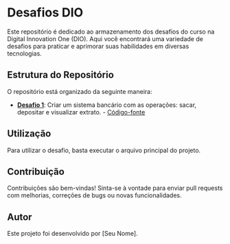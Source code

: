 # Desafios DIO

Este repositório é dedicado ao armazenamento dos desafios do curso na Digital Innovation One (DIO). Aqui você encontrará uma variedade de desafios para praticar e aprimorar suas habilidades em diversas tecnologias.

## Estrutura do Repositório

O repositório está organizado da seguinte maneira:

- **[Desafio 1](https://web.dio.me/lab/desafio-de-projeto-criando-um-sistema-bancario/learning/e71686b9-439b-44c1-83c1-f45da47dc634)**: Criar um sistema bancário com as operações: sacar, depositar e visualizar extrato. - [Código-fonte](https://github.com/VitoriaMir/desafios-dio/blob/main/criando_sistema_bancario.py)

## Utilização

Para utilizar o desafio, basta executar o arquivo principal do projeto.

## Contribuição

Contribuições são bem-vindas! Sinta-se à vontade para enviar pull requests com melhorias, correções de bugs ou novas funcionalidades.

## Autor

Este projeto foi desenvolvido por [Seu Nome].

